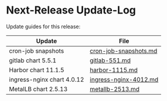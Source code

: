 # Next-Release Update-Log

Update guides for this release:

| Update                     | File                                             |
| -------------------------- | ------------------------------------------------ |
| cron-job snapshots         | [cron-job-snapshots.md](./cron-job-snapshots.md) |
| gitlab chart 5.5.1         | [gitlab-551.md](./gitlab-551.md)                 |
| Harbor chart 11.1.5        | [harbor-1115.md](./harbor-1115.md)               |
| ingress-nginx chart 4.0.12 | [ingress-nginx-4012.md](./ingress-nginx-4012.md) |
| MetalLB chart 2.5.13        | [metallb-2513.md](./metallb-2513.md)               |
